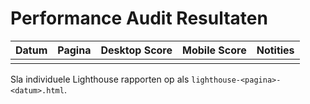 # Performance Audit Resultaten

| Datum | Pagina | Desktop Score | Mobile Score | Notities |
| --- | --- | --- | --- | --- |
|  |  |  |  |  |

Sla individuele Lighthouse rapporten op als `lighthouse-<pagina>-<datum>.html`.
